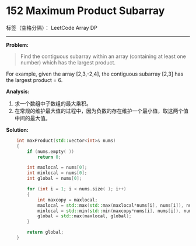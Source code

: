 ﻿# 152 Maximum Product Subarray

标签（空格分隔）： LeetCode Array DP

---

**Problem:**
>   Find the contiguous subarray within an array (containing at least one number) which has the largest product.
>
For example, given the array [2,3,-2,4],
the contiguous subarray [2,3] has the largest product = 6.

**Analysis:**

 1. 求一个数组中子数组的最大乘积。
 2. 在常规的维护最大值的过程中，因为负数的存在维护一个最小值，取这两个值中间的最大值。

**Solution:**
```cpp
	int maxProduct(std::vector<int>& nums)
	{
		if (nums.empty( ))
			return 0;

		int maxlocal = nums[0];
		int minlocal = nums[0];
		int global = nums[0];

		for (int i = 1; i < nums.size( ); i++)
		{
			int maxcopy = maxlocal;
			maxlocal = std::max(std::max(maxlocal*nums[i], nums[i]), nums[i] * minlocal);
			minlocal = std::min(std::min(maxcopy*nums[i], nums[i]), nums[i] * minlocal);
			global = std::max(maxlocal, global);
		}

		return global;
	}
```
 
